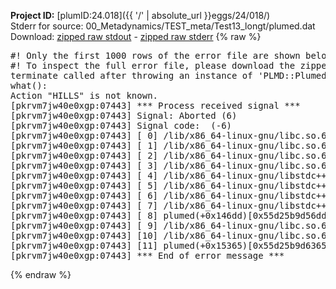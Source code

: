 **Project ID:** [plumID:24.018]({{ '/' | absolute_url }}eggs/24/018/)  
Stderr for source:  00_Metadynamics/TEST_meta/Test13_longt/plumed.dat   
Download: [zipped raw stdout](plumed.dat.plumed.stdout.txt.zip) - [zipped raw stderr](plumed.dat.plumed.stderr.txt.zip) 
{% raw %}
<pre>
#! Only the first 1000 rows of the error file are shown below
#! To inspect the full error file, please download the zipped raw stderr file above
terminate called after throwing an instance of 'PLMD::Plumed::Exception'
what():
Action "HILLS" is not known.
[pkrvm7jw40e0xgp:07443] *** Process received signal ***
[pkrvm7jw40e0xgp:07443] Signal: Aborted (6)
[pkrvm7jw40e0xgp:07443] Signal code:  (-6)
[pkrvm7jw40e0xgp:07443] [ 0] /lib/x86_64-linux-gnu/libc.so.6(+0x45330)[0x7fe7f6845330]
[pkrvm7jw40e0xgp:07443] [ 1] /lib/x86_64-linux-gnu/libc.so.6(pthread_kill+0x11c)[0x7fe7f689eb2c]
[pkrvm7jw40e0xgp:07443] [ 2] /lib/x86_64-linux-gnu/libc.so.6(gsignal+0x1e)[0x7fe7f684527e]
[pkrvm7jw40e0xgp:07443] [ 3] /lib/x86_64-linux-gnu/libc.so.6(abort+0xdf)[0x7fe7f68288ff]
[pkrvm7jw40e0xgp:07443] [ 4] /lib/x86_64-linux-gnu/libstdc++.so.6(+0xa5ff5)[0x7fe7f6ca5ff5]
[pkrvm7jw40e0xgp:07443] [ 5] /lib/x86_64-linux-gnu/libstdc++.so.6(+0xbb0da)[0x7fe7f6cbb0da]
[pkrvm7jw40e0xgp:07443] [ 6] /lib/x86_64-linux-gnu/libstdc++.so.6(_ZSt10unexpectedv+0x0)[0x7fe7f6ca5a55]
[pkrvm7jw40e0xgp:07443] [ 7] /lib/x86_64-linux-gnu/libstdc++.so.6(+0xa5a6f)[0x7fe7f6ca5a6f]
[pkrvm7jw40e0xgp:07443] [ 8] plumed(+0x146dd)[0x55d25b9d56dd]
[pkrvm7jw40e0xgp:07443] [ 9] /lib/x86_64-linux-gnu/libc.so.6(+0x2a1ca)[0x7fe7f682a1ca]
[pkrvm7jw40e0xgp:07443] [10] /lib/x86_64-linux-gnu/libc.so.6(__libc_start_main+0x8b)[0x7fe7f682a28b]
[pkrvm7jw40e0xgp:07443] [11] plumed(+0x15365)[0x55d25b9d6365]
[pkrvm7jw40e0xgp:07443] *** End of error message ***
</pre>
{% endraw %}
